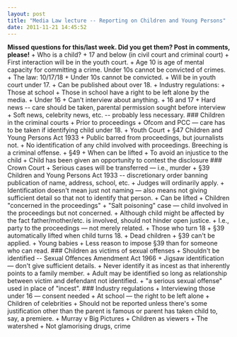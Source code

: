 ```yaml
---
layout: post
title: "Media Law lecture -- Reporting on Children and Young Persons"
date: 2011-11-21 14:45:52
---
```


**Missed questions for this/last week. Did you get them? Post in comments, please!** + Who is a child? + 17 and below (in civil court and criminal court) + First interaction will be in the youth court. + Age 10 is age of mental capacity for committing a crime. Under 10s cannot be convicted of crimes. + The law: 10/17/18 + Under 10s cannot be convicted. + Will be in youth court under 17. + Can be published about over 18. + Industry regulations: + Those at school + Those in school have a right to be left alone by the media. + Under 16 + Can't interview about anything. + 16 and 17 + Hard news -- care should be taken, parental permission sought before interview + Soft news, celebrity news, etc. -- probably less necessary. ### Children in the criminal courts + Prior to proceedings + Ofcom and PCC — care has to be taken if identifying child under 18. + Youth Court + §47 Children and Young Persons Act 1933 + Public barred from proceedings, but journalists not. + No identification of any child involved with proceedings. Breeching is a criminal offense. + §49 + When can be lifted + To avoid an injustice to the child + Child has been given an opportunity to contest the disclosure ### Crown Court + Serious cases will be transferred — i.e., murder + §39 Children and Young Persons Act 1933 -- discretionary order banning publication of name, address, school, etc. + Judges will ordinarily apply. + Identification doesn't mean just not naming — also means not giving sufficient detail so that not to identify that person. + Can be lifted + Children "concerned in the proceedings" + "Salt poisoning" case — child involved in the proceedings but not concerned. + Although child might be affected by the fact father/mother/etc. is involved, should not hinder open justice. + I.e., party to the proceedings — not merely related. + Those who turn 18 + §39 automatically lifted when child turns 18. + Dead children + §39 can't be applied. + Young babies + Less reason to impose §39 than for someone who can read. ### Children as victims of sexual offenses + Shouldn't be identified -- Sexual Offences Amendment Act 1966 + Jigsaw identification — don't give sufficient details. + Never identify it as incest as that inherently points to a family member. + Adult may be identified so long as relationship between victim and defendant not identified. + "a serious sexual offense" used in place of "incest". ### Industry regulations + Interviewing those under 16 — consent needed + At school — the right to be left alone + Children of celebrities + Should not be reported unless there's some justification other than the parent is famous or parent has taken child to, say, a premiere. + Murray v Big Pictures + Children as viewers + The watershed + Not glamorising drugs, crime